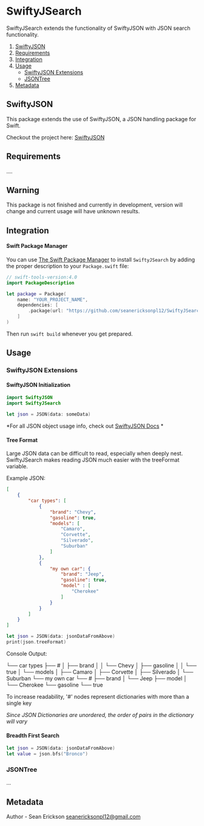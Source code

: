 # SwiftyJSearch

SwiftyJSearch extends the functionality of SwiftyJSON with JSON search functionality.

1. [SwiftyJSON](#swiftyjson)
2. [Requirements](#requirements)
3. [Integration](#integration)
4. [Usage](#usage)
    - [SwiftyJSON Extensions](#swiftyjson-extensions)
    - [JSONTree](#jsontree)
5. [Metadata](#metadata)

## SwiftyJSON

This package extends the use of SwiftyJSON, a JSON handling package for Swift.

Checkout the project here: [SwiftyJSON](https://github.com/SwiftyJSON/SwiftyJSON)

## Requirements

....

## Warning

This package is not finished and currently in development, version will change and current usage will have unknown results.

## Integration

#### Swift Package Manager

You can use [The Swift Package Manager](https://swift.org/package-manager) to install `SwiftyJSearch` by adding the proper description to your `Package.swift` file:

```swift
// swift-tools-version:4.0
import PackageDescription

let package = Package(
    name: "YOUR_PROJECT_NAME",
    dependencies: [
        .package(url: "https://github.com/seanericksonpl12/SwiftyJSearch.git", branch: "main"),
    ]
)
```
Then run `swift build` whenever you get prepared.

## Usage

### SwiftyJSON Extensions

#### SwiftyJSON Initialization

```swift
import SwiftyJSON
import SwiftyJSearch
```

```swift
let json = JSON(data: someData)
```
*For all JSON object usage info, check out [SwiftyJSON Docs](https://github.com/SwiftyJSON/SwiftyJSON#usage) *

#### Tree Format

Large JSON data can be difficult to read, especially when deeply nest. SwiftyJSearch makes reading JSON much easier with the treeFormat variable.

Example JSON:

```json
[
    {
        "car types": [
            {
                "brand": "Chevy",
                "gasoline": true,
                "models": [
                    "Camaro",
                    "Corvette",
                    "Silverado",
                    "Suburban"
                ]
            },
            {
                "my own car": {
                    "brand": "Jeep",
                    "gasoline": true,
                    "model" : [
                        "Cherokee"
                    ]
                }
            }
        ]
    }
]

```

```swift
let json = JSON(data: jsonDataFromAbove)
print(json.treeFormat)
```

Console Output:

└── car types
        ├── #
        │   ├── brand
        │   │   └── Chevy
        │   ├── gasoline
        │   │   └── true
        │   └── models
        │           ├── Camaro
        │           ├── Corvette
        │           ├── Silverado
        │           └── Suburban
        └── my own car
            └── #
                ├── brand
                │   └── Jeep
                ├── model
                │       └── Cherokee
                └── gasoline
                    └── true

To increase readability, '#' nodes represent dictionaries with more than a single key

*Since JSON Dictionaries are unordered, the order of pairs in the dictionary will vary*

#### Breadth First Search

```swift
let json = JSON(data: jsonDataFromAbove)
let value = json.bfs("Bronco")
```


### JSONTree

...

## Metadata
Author - Sean Erickson
seanericksonpl12@gmail.com
